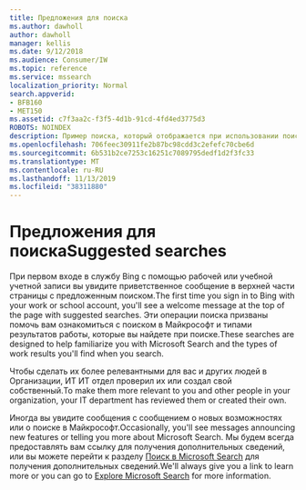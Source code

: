 ```yaml
---
title: Предложения для поиска
ms.author: dawholl
author: dawholl
manager: kellis
ms.date: 9/12/2018
ms.audience: Consumer/IW
ms.topic: reference
ms.service: mssearch
localization_priority: Normal
search.appverid:
- BFB160
- MET150
ms.assetid: c7f3aa2c-f3f5-4d1b-91cd-4fd4ed3775d3
ROBOTS: NOINDEX
description: Пример поиска, который отображается при использовании поиска Microsoft Search
ms.openlocfilehash: 706feec30911fe2b87bc98cdd3c2efefc70cbe6d
ms.sourcegitcommit: 6b531b2ce7253c16251c7089795dedf1d2f3fc33
ms.translationtype: MT
ms.contentlocale: ru-RU
ms.lasthandoff: 11/13/2019
ms.locfileid: "38311880"
---
```

# <a name="suggested-searches"></a><span data-ttu-id="d6098-103">Предложения для поиска</span><span class="sxs-lookup"><span data-stu-id="d6098-103">Suggested searches</span></span>

<span data-ttu-id="d6098-104">При первом входе в службу Bing с помощью рабочей или учебной учетной записи вы увидите приветственное сообщение в верхней части страницы с предложенным поиском.</span><span class="sxs-lookup"><span data-stu-id="d6098-104">The first time you sign in to Bing with your work or school account, you'll see a welcome message at the top of the page with suggested searches.</span></span> <span data-ttu-id="d6098-105">Эти операции поиска призваны помочь вам ознакомиться с поиском в Майкрософт и типами результатов работы, которые вы найдете при поиске.</span><span class="sxs-lookup"><span data-stu-id="d6098-105">These searches are designed to help familiarize you with Microsoft Search and the types of work results you'll find when you search.</span></span>
  
<span data-ttu-id="d6098-106">Чтобы сделать их более релевантными для вас и других людей в Организации, ИТ ИТ отдел проверил их или создал свой собственный.</span><span class="sxs-lookup"><span data-stu-id="d6098-106">To make them more relevant to you and other people in your organization, your IT department has reviewed them or created their own.</span></span>
  
<span data-ttu-id="d6098-107">Иногда вы увидите сообщения с сообщением о новых возможностях или о поиске в Майкрософт.</span><span class="sxs-lookup"><span data-stu-id="d6098-107">Occasionally, you'll see messages announcing new features or telling you more about Microsoft Search.</span></span> <span data-ttu-id="d6098-108">Мы будем всегда предоставлять вам ссылку для получения дополнительных сведений, или вы можете перейти к разделу [Поиск в Microsoft Search](https://www.bing.com/business/explore) для получения дополнительных сведений.</span><span class="sxs-lookup"><span data-stu-id="d6098-108">We'll always give you a link to learn more or you can go to [Explore Microsoft Search](https://www.bing.com/business/explore) for more information.</span></span> 

  

